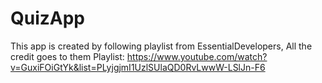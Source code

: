 # QuizApp

This app is created by following playlist from EssentialDevelopers, All the credit goes to them
Playlist: https://www.youtube.com/watch?v=GuxiFOiGtYk&list=PLyjgjmI1UzlSUlaQD0RvLwwW-LSlJn-F6
